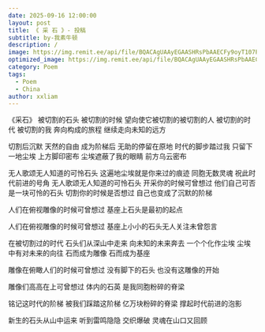 ```yaml
---
date: 2025-09-16 12:00:00
layout: post
title: 《 采 石 》- 投稿
subtitle: by-我素牛顿
description: /
image: https://img.remit.ee/api/file/BQACAgUAAyEGAASHRsPbAAECFy9oyT107Pkt30sPPUkuk9hwmffEHwACRzoAAvOKSVaH4_o1IkIiIDYE.jpeg
optimized_image: https://img.remit.ee/api/file/BQACAgUAAyEGAASHRsPbAAECFy9oyT107Pkt30sPPUkuk9hwmffEHwACRzoAAvOKSVaH4_o1IkIiIDYE.jpeg
category: Poem
tags:
  - Poem
  - China
author: xxliam
---
```


《采石》
被切割的石头
被切割的时候
望向使它被切割的被切割的人
被切割的时代 被切割的我
奔向构成的旅程
继续走向未知的远方

切割后沉默
天然的自由
成为阶梯后
无助的停留在原地
时代的脚步踏过我
只留下一地尘埃
上方脚印密布
尘埃遮蔽了我的眼睛
前方乌云密布

无人歌颂无人知道的可怜石头
这遍地尘埃就是你来过的痕迹
同胞无数灵魂
祝此时代前进的号角
无人歌颂无人知道的可怜石头
开采你的时候可曾想过
他们自己可否是一块可怜的石头
切割你的时候是否想过
自己也变成了沉默的阶梯

人们在俯视雕像的时候可曾想过
基座上石头是最初的起点

人们在俯视雕像的时候可曾想过
基座上小小的石头无人关注未曾怨言


在被切割过的时代
石头们从深山中走来
向未知的未来奔去
一个个化作尘埃
尘埃中有对未来的向往
石而成为雕像
石而成为基座

雕像在俯瞰人们的时候可曾想过
没有脚下的石头
也没有这雕像的开始

雕像们高高在上可曾想过
体内的石英
是我同胞粉碎的脊梁

铭记这时代的阶梯
被我们踩踏这阶梯
亿万块粉碎的脊梁
撑起时代前进的泡影

新生的石头从山中运来
听到雷鸣隐隐
交织爆破
灵魂在山口又回顾
